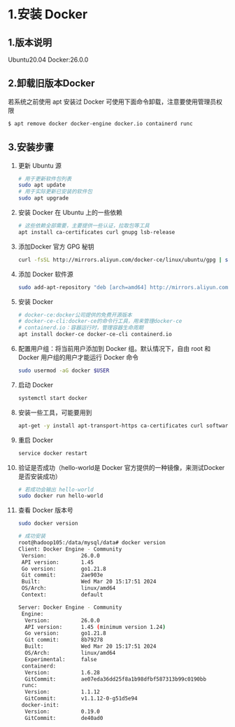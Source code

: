 # 1.安装 Docker

## 1.版本说明

Ubuntu20.04   Docker:26.0.0

## 2.卸载旧版本Docker

若系统之前使用 apt 安装过 Docker 可使用下面命令卸载，注意要使用管理员权限

~~~bash
$ apt remove docker docker-engine docker.io containerd runc
~~~

## 3.安装步骤

1. 更新 Ubuntu 源

   ~~~bash
   # 用于更新软件包列表
   sudo apt update
   # 用于实际更新已安装的软件包
   sudo apt upgrade
   ~~~

2. 安装 Docker 在 Ubuntu 上的一些依赖

   ~~~bash
   # 这些依赖全部需要，主要提供一些认证，拉取包等工具
   apt install ca-certificates curl gnupg lsb-release
   ~~~

3. 添加Docker 官方 GPG 秘钥

   ~~~bash
   curl -fsSL http://mirrors.aliyun.com/docker-ce/linux/ubuntu/gpg | sudo apt-key add -
   ~~~

4. 添加 Docker 软件源

   ~~~bash
   sudo add-apt-repository "deb [arch=amd64] http://mirrors.aliyun.com/docker-ce/linux/ubuntu $(lsb_release -cs) stable"
   ~~~

5. 安装 Docker

   ~~~bash
   # docker-ce:docker公司提供的免费开源版本
   # docker-ce-cli:docker-ce的命令行工具，用来管理docker-ce
   # containerd.io：容器运行时，管理容器生命周期
   apt install docker-ce docker-ce-cli containerd.io
   ~~~

6. 配置用户组：将当前用户添加到 Docker 组。默认情况下，自由 root 和 Docker 用户组的用户才能运行 Docker 命令

   ~~~bash
   sudo usermod -aG docker $USER
   ~~~

7. 启动 Docker

   ~~~bash
   systemctl start docker
   ~~~

8. 安装一些工具，可能要用到

   ~~~bash
   apt-get -y install apt-transport-https ca-certificates curl software-properties-common
   ~~~

9. 重启 Docker

   ~~~bash
   service docker restart
   ~~~

10. 验证是否成功（hello-world是 Docker 官方提供的一种镜像，来测试Docker是否安装成功）

    ~~~bash
    # 若成功会输出 hello-world
    sudo docker run hello-world
    ~~~

11. 查看 Docker 版本号

    ~~~bash
    sudo docker version
    
    # 成功安装
    root@hadoop105:/data/mysql/data# docker version
    Client: Docker Engine - Community
     Version:           26.0.0
     API version:       1.45
     Go version:        go1.21.8
     Git commit:        2ae903e
     Built:             Wed Mar 20 15:17:51 2024
     OS/Arch:           linux/amd64
     Context:           default
    
    Server: Docker Engine - Community
     Engine:
      Version:          26.0.0
      API version:      1.45 (minimum version 1.24)
      Go version:       go1.21.8
      Git commit:       8b79278
      Built:            Wed Mar 20 15:17:51 2024
      OS/Arch:          linux/amd64
      Experimental:     false
     containerd:
      Version:          1.6.28
      GitCommit:        ae07eda36dd25f8a1b98dfbf587313b99c0190bb
     runc:
      Version:          1.1.12
      GitCommit:        v1.1.12-0-g51d5e94
     docker-init:
      Version:          0.19.0
      GitCommit:        de40ad0
    ~~~